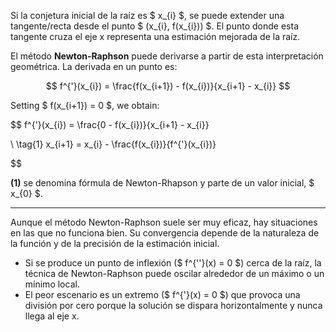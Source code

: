 Si la conjetura inicial de la raíz es $ x_{i} $, se puede extender una tangente/recta desde el punto $ (x_{i}, f(x_{i})) $. El punto donde esta tangente cruza el eje x representa una estimación mejorada de la raíz.

El método **Newton-Raphson** puede derivarse a partir de esta interpretación geométrica. La derivada en un punto es:

$$
f^{'}(x_{i}) = \frac{f(x_{i+1}) - f(x_{i})}{x_{i+1} - x_{i}}
$$

Setting $ f(x_{i+1}) = 0 $, we obtain:

$$
f^{'}(x_{i}) = \frac{0 - f(x_{i})}{x_{i+1} - x_{i}}

\\ \tag{1} x_{i+1} = x_{i} - \frac{f(x_{i})}{f^{'}(x_{i})}

$$

**(1)** se denomina fórmula de Newton-Rhapson y parte de un valor inicial, $ x_{0} $.

***
Aunque el método Newton-Raphson suele ser muy eficaz, 
hay situaciones en las que no funciona bien. Su convergencia depende de la naturaleza de la función y de la precisión de la estimación inicial.
* Si se produce un punto de inflexión ($ f^{''}(x) = 0 $) cerca de la raíz, la técnica de Newton-Raphson puede oscilar alrededor de un máximo o un mínimo local.
* El peor escenario es un extremo ($ f^{'}(x) = 0 $) que provoca una división por cero porque la solución se dispara horizontalmente y nunca llega al eje x.